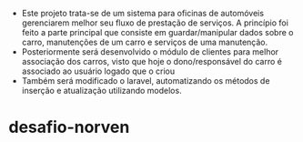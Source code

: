 - Este projeto trata-se de um sistema para oficinas de automóveis gerenciarem melhor seu fluxo de prestação de serviços. A princípio foi feito a parte principal que consiste em guardar/manipular dados sobre o carro, manutenções de um carro e serviços de uma manutenção. 
- Posteriormente será desenvolvido o módulo de clientes para melhor associação dos carros, visto que hoje o dono/responsável do carro é associado ao usuário logado que o criou
- Também será modificado o laravel, automatizando os métodos de inserção e atualização utilizando modelos.
# desafio-norven
